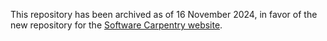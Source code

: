 This repository has been archived as of 16 November 2024, in favor of the new repository for the [Software Carpentry website](https://github.com/swcarpentry/software-carpentry.org).
